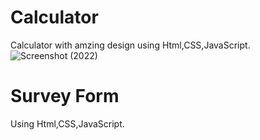 # Calculator
Calculator with amzing design using Html,CSS,JavaScript.
![Screenshot (2022)](https://github.com/Akagithubit/Assignment/assets/112951411/f85811fd-8049-4272-8c49-4729110f79dc)
# Survey Form
Using Html,CSS,JavaScript.
